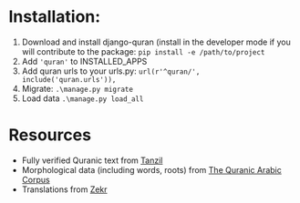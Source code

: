 
# Installation:
1. Download and install django-quran (install in the developer mode if you will contribute to the package: `pip install -e /path/to/project`
2. Add `'quran'` to INSTALLED_APPS
3. Add quran urls to your urls.py: `url(r'^quran/', include('quran.urls')),`
4. Migrate: `.\manage.py migrate`
5. Load data `.\manage.py load_all`


# Resources
- Fully verified Quranic text from [Tanzil](http://tanzil.info/wiki/Main_Page)
- Morphological data (including words, roots) from [The Quranic Arabic Corpus](http://quran.uk.net/)
- Translations from [Zekr](http://zekr.org/resources.html)